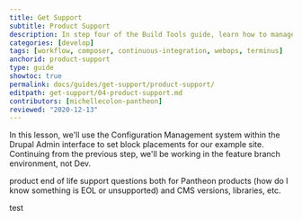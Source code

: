 ```yaml
---
title: Get Support
subtitle: Product Support
description: In step four of the Build Tools guide, learn how to manage your site configuration.
categories: [develop]
tags: [workflow, composer, continuous-integration, webops, terminus]
anchorid: product-support
type: guide
showtoc: true
permalink: docs/guides/get-support/product-support/
editpath: get-support/04-product-support.md
contributors: [michellecolon-pantheon]
reviewed: "2020-12-13"
---
```


In this lesson, we'll use the Configuration Management system within the Drupal Admin interface to set block placements for our example site. Continuing from the previous step, we'll be working in the feature branch environment, not Dev.

product end of life support questions both for Pantheon products (how do I know something is EOL or unsupported) and CMS versions, libraries, etc.

test